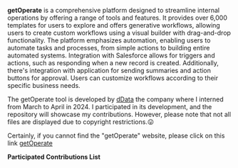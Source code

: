 **getOperate** is a comprehensive platform designed to streamline internal operations by offering a range of tools and features. It provides over 6,000 templates for users to explore and offers generative workflows, allowing users to create custom workflows using a visual builder with drag-and-drop functionality. The platform emphasizes automation, enabling users to automate tasks and processes, from simple actions to building entire automated systems. Integration with Salesforce allows for triggers and actions, such as responding when a new record is created. Additionally, there's integration with application for sending summaries and action buttons for approval. Users can customize workflows according to their specific business needs.

The getOperate tool is developed by [dData](https://th.linkedin.com/company/ddataco) the company where I interned from March to April in 2024. I participated in its development, and the repository will showcase my contributions. However, please note that not all files are displayed due to copyright restrictions.😛

Certainly, if you cannot find the "getOperate" website, please click on this link [getOperate](https://getoperate.com/)

**Participated Contributions List**
